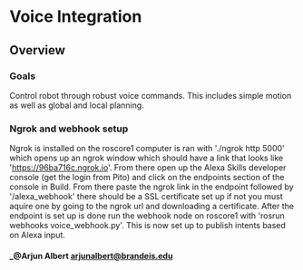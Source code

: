 # Voice Integration

## Overview

### Goals

Control robot through robust voice commands. This includes simple motion as well as global and local planning. 

### Ngrok and webhook setup
Ngrok is installed on the roscore1 computer is ran with './ngrok http 5000' which opens up an ngrok window which should have a link that looks like 'https://96ba716c.ngrok.io'. From there open up the Alexa Skills developer console (get the login from Pito) and click on the endpoints section of the console in Build. From there paste the ngrok link in the endpoint followed by '/alexa_webhook' there should be a SSL certificate set up if not you must aquire one by going to the ngrok url and downloading a certificate. After the endpoint is set up is done run the webhook node on roscore1 with 'rosrun webhooks voice_webhook.py'. This is now set up to publish intents based on Alexa input. 

#### _@Arjun Albert arjunalbert@brandeis.edu

